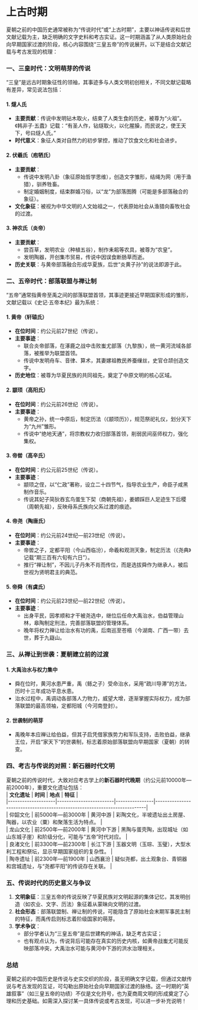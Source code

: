# 上古时期

夏朝之前的中国历史通常被称为“传说时代”或“上古时期”，主要以神话传说和后世文献记载为主，缺乏明确的文字史料和考古实证。这一时期涵盖了从人类原始社会向早期国家过渡的阶段，核心内容围绕“三皇五帝”的传说展开。以下是结合文献记载与考古发现的梳理：  


### **一、三皇时代：文明萌芽的传说**  
“三皇”是远古时期象征性的领袖，其事迹多与人类文明初创相关，不同文献记载略有差异，常见说法包括：  
#### **1. 燧人氏**  
- **主要贡献**：传说中发明钻木取火，结束了人类生食的历史，被尊为“火祖”。《韩非子·五蠹》记载：“有圣人作，钻燧取火，以化腥臊，而民说之，使王天下，号曰燧人氏。”  
- **时代意义**：象征人类对自然力的初步掌控，推动了饮食文化和社会进步。  

#### **2. 伏羲氏（庖牺氏）**  
- **主要贡献**：  
  - 传说中发明八卦（象征原始哲学思维），创造文字雏形，结绳为网（用于渔猎），驯养牲畜。  
  - 制定婚姻制度，结束群婚习俗，以“龙”为部落图腾（可能是多部落融合的象征）。  
- **文化象征**：被视为中华文明的人文始祖之一，代表原始社会从渔猎向畜牧社会的过渡。  

#### **3. 神农氏（炎帝）**  
- **主要贡献**：  
  - 尝百草，发明农业（种植五谷），制作耒耜等农具，被尊为“农皇”。  
  - 发明陶器，开创集市贸易，传说中因误食断肠草而逝。  
- **历史关联**：与黄帝部落融合形成华夏族，后世“炎黄子孙”的说法即源于此。  


### **二、五帝时代：部落联盟与禅让制**  
“五帝”通常指黄帝至禹之间的部落联盟首领，其事迹更接近早期国家形成的雏形，文献记载以《史记·五帝本纪》最为系统：  


#### **1. 黄帝（轩辕氏）**  
- **在位时间**：约公元前27世纪（传说）。  
- **主要事迹**：  
  - 联合炎帝部落，在涿鹿之战中击败蚩尤部落（九黎族），统一黄河流域各部落，被推举为联盟首领。  
  - 传说中发明舟车、音律、算术，其妻嫘祖教民养蚕缫丝，史官仓颉创造文字。  
- **历史地位**：被尊为华夏民族的共同祖先，奠定了中原文明的核心区域。  


#### **2. 颛顼（高阳氏）**  
- **在位时间**：约公元前26世纪（传说）。  
- **主要事迹**：  
  - 黄帝之孙，统一中原后，制定历法（《颛顼历》），规范祭祀礼仪，划分天下为“九州”雏形。  
  - 传说中“绝地天通”，将宗教权力收归部落首领，削弱民间巫师权力，强化集权。  


#### **3. 帝喾（高辛氏）**  
- **在位时间**：约公元前25世纪（传说）。  
- **主要事迹**：  
  - 颛顼之侄，以“仁政”著称，设立二十四节气，指导农业生产，命臣子咸黑制作音乐。  
  - 传说其妃子简狄吞玄鸟蛋生下契（商朝先祖），姜嫄踩巨人足迹生下后稷（周朝先祖），反映母系氏族向父系过渡的痕迹。  


#### **4. 帝尧（陶唐氏）**  
- **在位时间**：约公元前24世纪—前23世纪（传说）。  
- **主要事迹**：  
  - 帝喾之子，定都平阳（今山西临汾），命羲和观测天象，制定历法（《尧典》记载“期三百有六旬有六日”）。  
  - 推行“禅让制”，不因儿子丹朱不肖而传位，而是选拔舜作为继承人，被后世视为贤明君主的典范。  


#### **5. 帝舜（有虞氏）**  
- **在位时间**：约公元前23世纪—前22世纪（传说）。  
- **主要事迹**：  
  - 出身平民，因孝顺和才干被尧选中，继位后任命大禹治水，伯益管理山林，皋陶制定刑法，完善部落联盟的管理体系。  
  - 晚年将权力禅让给治水有功的禹，后南巡至苍梧（今湖南、广西一带）去世，葬于九嶷山。  


### **三、从禅让到世袭：夏朝建立前的过渡**  
#### **1. 大禹治水与权力集中**  
- 舜在位时，黄河水患严重，禹（鲧之子）受命治水，采用“疏川导滞”的方法，历时十三年成功平息水患。  
- 治水过程中，禹调动各部落人力物力，威望大增，逐渐掌握实际权力，成为部落联盟的最高领袖，定都阳城（今河南登封）。  

#### **2. 世袭制的萌芽**  
- 禹晚年本应禅让给伯益，但其子启凭借家族势力和军队支持，击败伯益，继承王位，开启“家天下”的世袭制，标志着原始部落联盟向早期国家（夏朝）的转变。  


### **四、考古与传说的对照：新石器时代文明**  
夏朝之前的传说时代，大致对应考古学上的**新石器时代晚期**（约公元前10000年—前2000年），重要文化遗址包括：  
| **文化遗址**       | **时间**               | **地点**       | **特征**                                                                 |  
|--------------------|------------------------|----------------|--------------------------------------------------------------------------|  
| 仰韶文化           | 前5000年—前3000年      | 黄河中游       | 彩陶文化，半坡遗址出土房屋、陶器，以农业（粟）和聚落生活为特点。         |  
| 龙山文化           | 前2500年—前2000年      | 黄河中下游     | 黑陶与蛋壳陶，出现城址（如山东城子崖）和阶级分化，可能与“五帝”时代对应。 |  
| 良渚文化           | 前3300年—前2300年      | 长江下游       | 玉器文明（玉琮、玉璧），大型水利工程和祭坛，显示早期国家组织的复杂性。   |  
| 陶寺遗址           | 前2300年—前1900年      | 山西襄汾       | 疑似尧都，出土观象台、青铜器和宫城遗址，与“尧都平阳”的传说存在关联。     |  


### **五、传说时代的历史意义与争议**  
1. **文明象征**：三皇五帝的传说反映了华夏民族对文明起源的集体记忆，其发明创造（如农业、文字、历法）象征着从蒙昧向文明的过渡。  
2. **社会形态**：部落联盟制、禅让制的传说，可能隐含了原始社会末期军事民主制的特征，而禹传启则标志着阶级国家的萌芽。  
3. **学术争议**：  
   - 部分学者认为“三皇五帝”是后世建构的神话，缺乏考古实证；  
   - 也有观点认为，传说背后可能存在真实的历史内核，如黄帝战蚩尤可能反映部落冲突，大禹治水可能与黄河中下游的洪水治理相关。  


### **总结**  
夏朝之前的中国历史是传说与史实交织的阶段，虽无明确文字记载，但通过文献传说与考古发现的互证，可勾勒出原始社会向早期国家过渡的脉络。这一时期的“英雄叙事”（如三皇五帝的功绩）不仅是文化符号，也为夏商周文明的形成奠定了心理和历史基础。如需深入探讨某一具体传说或考古发现，可以进一步补充说明！
